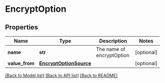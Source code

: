 # EncryptOption

## Properties
Name | Type | Description | Notes
------------ | ------------- | ------------- | -------------
**name** | **str** | The name of encryptOption | [optional] 
**value_from** | [**EncryptOptionSource**](EncryptOptionSource.md) |  | [optional] 

[[Back to Model list]](../README.md#documentation-for-models) [[Back to API list]](../README.md#documentation-for-api-endpoints) [[Back to README]](../README.md)


